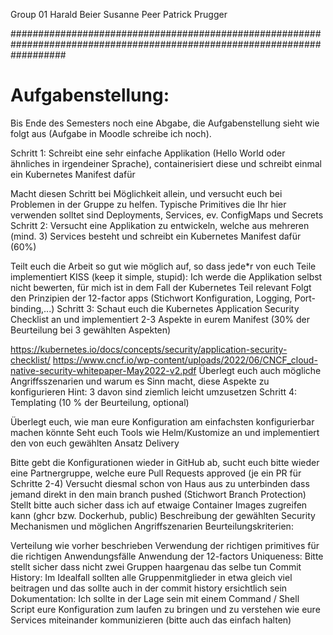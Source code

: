 Group 01 
  Harald Beier
  Susanne Peer
  Patrick Prugger

##########################################################################################################################

# Aufgabenstellung:


Bis Ende des Semesters noch eine Abgabe, die Aufgabenstellung sieht wie folgt aus (Aufgabe in Moodle schreibe ich noch).

Schritt 1: Schreibt eine sehr einfache Applikation (Hello World oder ähnliches in irgendeiner Sprache), containerisiert diese 
und schreibt einmal ein Kubernetes Manifest dafür

Macht diesen Schritt bei Möglichkeit allein, und versucht euch bei Problemen in der Gruppe zu helfen. Typische Primitives die Ihr 
hier verwenden solltet sind Deployments, Services, ev. ConfigMaps und Secrets
Schritt 2: Versucht eine Applikation zu entwickeln, welche aus mehreren (mind. 3) Services besteht und schreibt ein Kubernetes 
Manifest dafür (60%)

Teilt euch die Arbeit so gut wie möglich auf, so dass jede*r von euch Teile implementiert
KISS (keep it simple, stupid): Ich werde die Applikation selbst nicht bewerten, für mich ist in dem Fall der Kubernetes Teil relevant
Folgt den Prinzipien der 12-factor apps (Stichwort Konfiguration, Logging, Port-binding,...)
Schritt 3: Schaut euch die Kubernetes Application Security Checklist an und implementiert 2-3 Aspekte in eurem Manifest 
(30% der Beurteilung bei 3 gewählten Aspekten)

https://kubernetes.io/docs/concepts/security/application-security-checklist/
https://www.cncf.io/wp-content/uploads/2022/06/CNCF_cloud-native-security-whitepaper-May2022-v2.pdf
Überlegt euch auch mögliche Angriffsszenarien und warum es Sinn macht, diese Aspekte zu konfigurieren
Hint: 3 davon sind ziemlich leicht umzusetzen
Schritt 4: Templating (10 % der Beurteilung, optional)

Überlegt euch, wie man eure Konfiguration am einfachsten konfigurierbar machen könnte 
Seht euch Tools wie Helm/Kustomize an und implementiert den von euch gewählten Ansatz
Delivery

Bitte gebt die Konfigurationen wieder in GitHub ab, sucht euch bitte wieder eine Partnergruppe, welche eure Pull Requests 
approved (je ein PR für Schritte 2-4)
Versucht diesmal schon von Haus aus zu unterbinden dass jemand direkt in den main branch pushed (Stichwort Branch Protection)
Stellt bitte auch sicher dass ich auf etwaige Container Images zugreifen kann (ghcr bzw. Dockerhub, public)
Beschreibung der gewählten Security Mechanismen und möglichen Angriffszenarien
Beurteilungskriterien:

Verteilung wie vorher beschrieben
Verwendung der richtigen primitives für die richtigen Anwendungsfälle
Anwendung der 12-factors
Uniqueness: Bitte stellt sicher dass nicht zwei Gruppen haargenau das selbe tun
Commit History: Im Idealfall sollten alle Gruppenmitglieder in etwa gleich viel beitragen und das sollte auch in der commit history ersichtlich sein
Dokumentation: Ich sollte in der Lage sein mit einem Command / Shell Script eure Konfiguration zum laufen zu bringen und zu verstehen wie eure 
Services miteinander kommunizieren (bitte auch das einfach halten)
